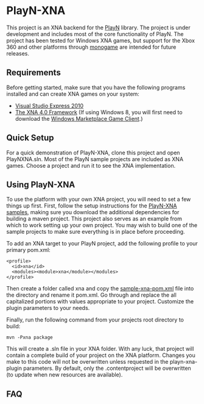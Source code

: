 PlayN-XNA
=========

This project is an XNA backend for the [PlayN](https://github.com/threerings/playn) library. The project is under development and includes most of the core functionality of PlayN. The project has been tested for Windows XNA games, but support for the Xbox 360 and other platforms through [monogame](http://www.monogame.net/) are intended for future releases.

Requirements
------------
Before getting started, make sure that you have the following programs installed and can create XNA games on your system:
* [Visual Studio Express 2010](http://www.visualstudio.com/en-us/downloads#d-2010-express)
* [The XNA 4.0 Framework](http://www.microsoft.com/en-us/download/details.aspx?id=23714) (If using Windows 8, you will first need to download the [Windows Marketplace Game Client](http://www.xbox.com/en-US/LIVE/PC/DownloadClient).)

Quick Setup
-----------

For a quick demonstration of PlayN-XNA, clone this project and open PlayNXNA.sln. Most of the PlayN sample projects are included as XNA games. Choose a project and run it to see the XNA implementation.

Using PlayN-XNA
---------------

To use the platform with your own XNA project, you will need to set a few things up first. First, follow the setup instructions for the [PlayN-XNA samples](https://github.com/thomaswp/playn-xna-samples#setup), making sure you download the additional dependencies for building a maven project. This project also serves as an example from which to work setting up your own project. You may wish to build one of the sample projects to make sure everything is in place before proceeding.

To add an XNA target to your PlayN project, add the following profile to your primary pom.xml:

    <profile>
      <id>xna</id>
      <modules><module>xna</module></modules>
    </profile>
    
Then create a folder called xna and copy the [sample-xna-pom.xml](/sample-xna-pom.xml) file into the directory and rename it pom.xml. Go through and replace the all capitalized portions with values appropriate to your project. Customize the plugin parameters to your needs.

Finally, run the following command from your projects root directory to build:

    mvn -Pxna package
    
This will create a .sln file in your XNA folder. With any luck, that project will contain a complete build of your project on the XNA platform. Changes you make to this code will not be overwritten unless requested in the playn-xna-plugin parameters. By default, only the .contentproject will be overwritten (to update when new resources are available).


FAQ
---
